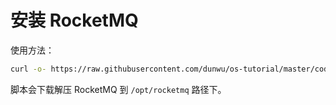 # 安装 RocketMQ

使用方法：

```sh
curl -o- https://raw.githubusercontent.com/dunwu/os-tutorial/master/codes/linux/ops/soft/rocketmq/install-rocketmq.sh | bash
```

脚本会下载解压 RocketMQ 到 `/opt/rocketmq` 路径下。
